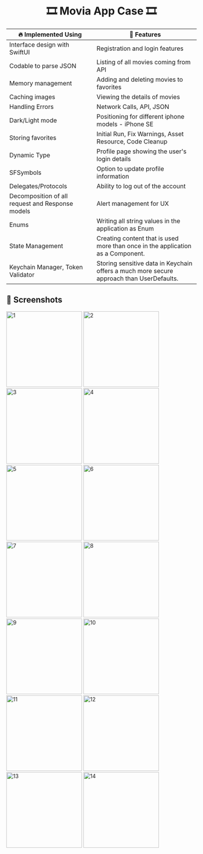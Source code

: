 <h1 align="center"> 🎞️ Movia App Case 🎞️ </h1>

| :fire: Implemented Using | :rocket: Features |
| --- | --- |
| Interface design with SwiftUI | Registration and login features |
| Codable to parse JSON | Listing of all movies coming from API |
| Memory management | Adding and deleting movies to favorites |
| Caching images | Viewing the details of movies |
| Handling Errors | Network Calls, API, JSON |
| Dark/Light mode | Positioning for different iphone models - iPhone SE |
| Storing favorites | Initial Run, Fix Warnings, Asset Resource, Code Cleanup |
| Dynamic Type | Profile page showing the user's login details |
| SFSymbols | Option to update profile information |
| Delegates/Protocols | Ability to log out of the account |
| Decomposition of all request and Response models | Alert management for UX |
| Enums | Writing all string values in the application as Enum |
| State Management | Creating content that is used more than once in the application as a Component. |
| Keychain Manager, Token Validator | Storing sensitive data in Keychain offers a much more secure approach than UserDefaults. |

## 📸 Screenshots

<img width="200" alt="1" src="https://github.com/user-attachments/assets/f7b7afcb-7c30-4320-9388-872338b51ecc">
<img width="200" alt="2" src="https://github.com/user-attachments/assets/33634c37-b906-49c2-b9af-2bc87ccda55a">
<img width="200" alt="3" src="https://github.com/user-attachments/assets/9de817e6-0e63-469b-b811-b5604d2ce7b8">
<img width="200" alt="4" src="https://github.com/user-attachments/assets/b91950f7-299c-4114-a1f5-ff850b1ed98f">
<img width="200" alt="5" src="https://github.com/user-attachments/assets/773f8380-6ee2-4cb9-8244-fe9ef14664c5">
<img width="200" alt="6" src="https://github.com/user-attachments/assets/9ff1789e-8773-4e23-897a-9ab8128409be">
<img width="200" alt="7" src="https://github.com/user-attachments/assets/ffe5b30c-50d4-4f7d-985d-a78f76e1bbc6">
<img width="200" alt="8" src="https://github.com/user-attachments/assets/810573e4-694b-42f2-95ac-ab10f4fd094f">
<img width="200" alt="9" src="https://github.com/user-attachments/assets/9358d26e-b094-4020-87cb-2abe63dca4f0">
<img width="200" alt="10" src="https://github.com/user-attachments/assets/584d2824-7e71-44bc-9c96-10f725b27fb9">
<img width="200" alt="11" src="https://github.com/user-attachments/assets/294263dd-7dc4-4b5a-be4c-3060c9e1e310">
<img width="200" alt="12" src="https://github.com/user-attachments/assets/e7cb4466-e2b9-4587-87e9-e1c7532d9da2">
<img width="200" alt="13" src="https://github.com/user-attachments/assets/6f58260b-33ac-496a-af4d-23d75c667566">
<img width="200" alt="14" src="https://github.com/user-attachments/assets/1a665b74-f73d-4a14-81eb-06c76d84d816">

